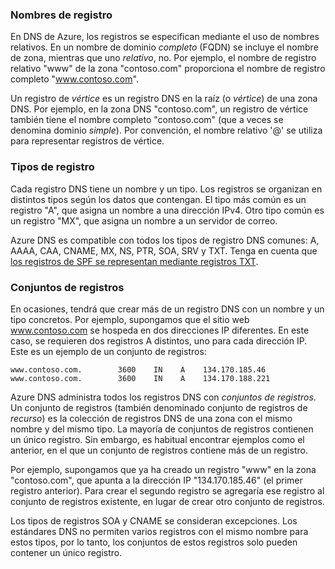 ### <a name="record-names"></a>Nombres de registro

En DNS de Azure, los registros se especifican mediante el uso de nombres relativos. En un nombre de dominio *completo* (FQDN) se incluye el nombre de zona, mientras que uno *relativo*, no. Por ejemplo, el nombre de registro relativo "www" de la zona "contoso.com" proporciona el nombre de registro completo "www.contoso.com".

Un registro de *vértice* es un registro DNS en la raíz (o *vértice*) de una zona DNS. Por ejemplo, en la zona DNS "contoso.com", un registro de vértice también tiene el nombre completo "contoso.com" (que a veces se denomina dominio *simple*).  Por convención, el nombre relativo '@' se utiliza para representar registros de vértice.

### <a name="record-types"></a>Tipos de registro

Cada registro DNS tiene un nombre y un tipo. Los registros se organizan en distintos tipos según los datos que contengan. El tipo más común es un registro "A", que asigna un nombre a una dirección IPv4. Otro tipo común es un registro "MX", que asigna un nombre a un servidor de correo.

Azure DNS es compatible con todos los tipos de registro DNS comunes: A, AAAA, CAA, CNAME, MX, NS, PTR, SOA, SRV y TXT. Tenga en cuenta que [los registros de SPF se representan mediante registros TXT](../articles/dns/dns-zones-records.md#spf-records).

### <a name="record-sets"></a>Conjuntos de registros

En ocasiones, tendrá que crear más de un registro DNS con un nombre y un tipo concretos. Por ejemplo, supongamos que el sitio web www.contoso.com se hospeda en dos direcciones IP diferentes. En este caso, se requieren dos registros A distintos, uno para cada dirección IP. Este es un ejemplo de un conjunto de registros:

    www.contoso.com.        3600    IN    A    134.170.185.46
    www.contoso.com.        3600    IN    A    134.170.188.221

Azure DNS administra todos los registros DNS con *conjuntos de registros*. Un conjunto de registros (también denominado conjunto de registros de *recurso*) es la colección de registros DNS de una zona con el mismo nombre y del mismo tipo. La mayoría de conjuntos de registros contienen un único registro. Sin embargo, es habitual encontrar ejemplos como el anterior, en el que un conjunto de registros contiene más de un registro.

Por ejemplo, supongamos que ya ha creado un registro "www" en la zona "contoso.com", que apunta a la dirección IP "134.170.185.46" (el primer registro anterior).  Para crear el segundo registro se agregaría ese registro al conjunto de registros existente, en lugar de crear otro conjunto de registros.

Los tipos de registros SOA y CNAME se consideran excepciones. Los estándares DNS no permiten varios registros con el mismo nombre para estos tipos, por lo tanto, los conjuntos de estos registros solo pueden contener un único registro.